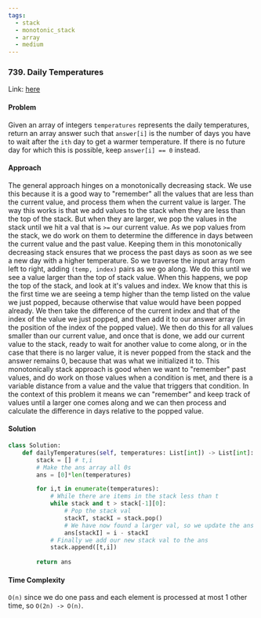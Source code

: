 ```yaml
---
tags:
  - stack
  - monotonic_stack
  - array
  - medium
---
```


### 739. Daily Temperatures

Link: [here](https://leetcode.com/problems/daily-temperatures/)

#### Problem
Given an array of integers `temperatures` represents the daily temperatures, return an array answer such that `answer[i]` is the number of days you have to wait after the `ith` day to get a warmer temperature. If there is no future day for which this is possible, keep `answer[i] == 0` instead.

#### Approach
The general approach hinges on a monotonically decreasing stack. We use this because it is a good way to "remember" all the values that are less than the current value, and process them when the current value is larger. 
The way this works is that we add values to the stack when they are less than the top of the stack. But when they are larger, we pop the values in the stack until we hit a val that is `>=` our current value. As we pop values from the stack, we do work on them to determine the difference in days between the current value and the past value. Keeping them in this monotonically decreasing stack ensures that we process the past days as soon as we see a new day with a higher temperature.
So we traverse the input array from left to right, adding `(temp, index)` pairs as we go along. We do this until we see a value larger than the top of stack value. When this happens, we pop the top of the stack, and look at it's values and index. We know that this is the first time we are seeing a temp higher than the temp listed on the value we just popped, because otherwise that value would have been popped already. We then take the difference of the current index and that of the index of the value we just popped, and then add it to our answer array (in the position of the index of the popped value). We then do this for all values smaller than our current value, and once that is done, we add our current value to the stack, ready to wait for another value to come along, or in the case that there is no larger value, it is never popped from the stack and the answer remains 0, because that was what we initialized it to. 
This monotonically stack approach is good when we want to "remember" past values, and do work on those values when a condition is met, and there is a variable distance from a value and the value that triggers that condition. In the context of this problem it means we can "remember" and keep track of values until a larger one comes along and we can then process and calculate the difference in days relative to the popped value. 

#### Solution
```python 
class Solution:
    def dailyTemperatures(self, temperatures: List[int]) -> List[int]:
        stack = [] # t,i
        # Make the ans array all 0s
        ans = [0]*len(temperatures)

        for i,t in enumerate(temperatures):
            # While there are items in the stack less than t
            while stack and t > stack[-1][0]:
                # Pop the stack val
                stackT, stackI = stack.pop()
                # We have now found a larger val, so we update the ans with the diff
                ans[stackI] = i - stackI
            # Finally we add our new stack val to the ans
            stack.append([t,i])
        
        return ans
```

#### Time Complexity
`O(n)` since we do one pass and each element is processed at most 1 other time, so `O(2n) -> O(n)`.


